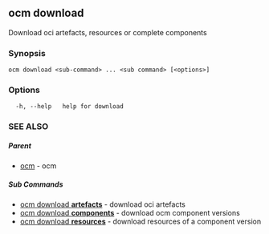 ## ocm download

Download oci artefacts, resources or complete components

### Synopsis

```
ocm download <sub-command> ... <sub command> [<options>]
```

### Options

```
  -h, --help   help for download
```

### SEE ALSO

##### Parent

* [ocm](ocm.md)	 - ocm


##### Sub Commands

* [ocm download <b>artefacts</b>](ocm_download_artefacts.md)	 - download oci artefacts
* [ocm download <b>components</b>](ocm_download_components.md)	 - download ocm component versions
* [ocm download <b>resources</b>](ocm_download_resources.md)	 - download resources of a component version

